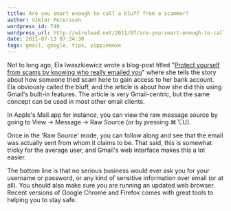 ```yaml
---
title: Are you smart enough to call a bluff from a scammer?
author: Viktor Petersson
wordpress_id: 749
wordpress_url: http://wireload.net/2011/07/are-you-smart-enough-to-call-a-bluff-from-a-scammer/
date: 2011-07-13 07:24:38
tags: gmail, google, tips, yippiemove
---
```

Not to long ago, Ela Iwaszkiewicz wrote a blog-post titled "[Protect
yourself from scams by knowing who really emailed
you](http://gmailblog.blogspot.com/2011/06/protect-yourself-from-scams-by-knowing.html)"
where she tells the story about how someone tried scam here to gain
access to her bank account. Ela obviously called the bluff, and the
article is about how she did this using Gmail's built-in features.
The article is very Gmail-centric, but the same concept can be used in
most other email clients.

In Apple's Mail.app for instance, you can view the raw message source by
going to View -\> Message -\> Raw Source (or by pressing ⌘⌥U).

Once in the 'Raw Source' mode, you can follow along and see that the
email was actually sent from whom it claims to be. That said, this is
somewhat tricky for the average user, and Gmail's web interface makes
this a lot easier.

The bottom line is that no serious business would ever ask you for your
username or password, or any kind of sensitive information over email
(or at all). You should also make sure you are running an updated web
browser. Recent versions of Google Chrome and Firefox comes with great
tools to helping you to stay safe.
